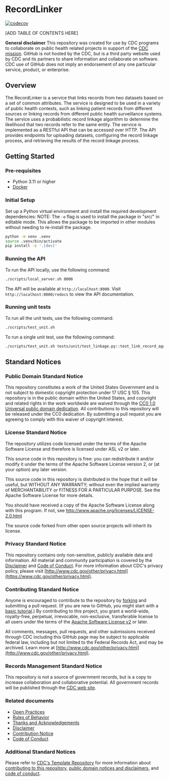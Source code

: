 # RecordLinker

[![codecov](https://codecov.io/github/CDCgov/RecordLinker/graph/badge.svg?token=V0FH691B9B)](https://codecov.io/github/CDCgov/RecordLinker)

[ADD TABLE OF CONTENTS HERE]

**General disclaimer** This repository was created for use by CDC programs to collaborate on public health related projects in support of the [CDC mission](https://www.cdc.gov/about/organization/mission.htm).  GitHub is not hosted by the CDC, but is a third party website used by CDC and its partners to share information and collaborate on software. CDC use of GitHub does not imply an endorsement of any one particular service, product, or enterprise. 

## Overview

The RecordLinker is a service that links records from two datasets based on a set of common attributes. The service is designed to be used in a variety of public health contexts, such as linking patient records from different sources or linking records from different public health surveillance systems. The service uses a probabilistic record linkage algorithm to determine the likelihood that two records refer to the same entity. The service is implemented as a RESTful API that can be accessed over HTTP. The API provides endpoints for uploading datasets, configuring the record linkage process, and retrieving the results of the record linkage process.

## Getting Started

### Pre-requisites

- Python 3.11 or higher
- [Docker](https://docs.docker.com/get-docker/)

### Initial Setup

Set up a Python virtual environment and install the required development dependencies:
NOTE: The `-e` flag is used to install the package in "src/" in editable mode. This allows
the package to be imported in other modules without needing to re-install the package.
```bash
python -m venv .venv
source .venv/bin/activate
pip install -e '.[dev]'
```

### Running the API

To run the API locally, use the following command:
```bash
./scripts/local_server.sh 8000
```

The API will be available at `http://localhost:8000`. Visit `http://localhost:8000/redocs` to view the API documentation.

### Running unit tests

To run all the unit tests, use the following command:
```bash
./scripts/test_unit.sh
```

To run a single unit test, use the following command:
```bash
./scripts/test_unit.sh tests/unit/test_linkage.py::test_link_record_against_mpi
```

## Standard Notices

### Public Domain Standard Notice
This repository constitutes a work of the United States Government and is not
subject to domestic copyright protection under 17 USC § 105. This repository is in
the public domain within the United States, and copyright and related rights in
the work worldwide are waived through the [CC0 1.0 Universal public domain dedication](https://creativecommons.org/publicdomain/zero/1.0/).
All contributions to this repository will be released under the CC0 dedication. By
submitting a pull request you are agreeing to comply with this waiver of
copyright interest.

### License Standard Notice
The repository utilizes code licensed under the terms of the Apache Software
License and therefore is licensed under ASL v2 or later.

This source code in this repository is free: you can redistribute it and/or modify it under
the terms of the Apache Software License version 2, or (at your option) any
later version.

This source code in this repository is distributed in the hope that it will be useful, but WITHOUT ANY
WARRANTY; without even the implied warranty of MERCHANTABILITY or FITNESS FOR A
PARTICULAR PURPOSE. See the Apache Software License for more details.

You should have received a copy of the Apache Software License along with this
program. If not, see http://www.apache.org/licenses/LICENSE-2.0.html

The source code forked from other open source projects will inherit its license.

### Privacy Standard Notice
This repository contains only non-sensitive, publicly available data and
information. All material and community participation is covered by the
[Disclaimer](docs/DISCLAIMER.md)
and [Code of Conduct](docs/code-of-conduct.md).
For more information about CDC's privacy policy, please visit [http://www.cdc.gov/other/privacy.html](https://www.cdc.gov/other/privacy.html).

### Contributing Standard Notice
Anyone is encouraged to contribute to the repository by [forking](https://help.github.com/articles/fork-a-repo)
and submitting a pull request. (If you are new to GitHub, you might start with a
[basic tutorial](https://help.github.com/articles/set-up-git).) By contributing
to this project, you grant a world-wide, royalty-free, perpetual, irrevocable,
non-exclusive, transferable license to all users under the terms of the
[Apache Software License v2](http://www.apache.org/licenses/LICENSE-2.0.html) or
later.

All comments, messages, pull requests, and other submissions received through
CDC including this GitHub page may be subject to applicable federal law, including but not limited to the Federal Records Act, and may be archived. Learn more at [http://www.cdc.gov/other/privacy.html](http://www.cdc.gov/other/privacy.html).

### Records Management Standard Notice
This repository is not a source of government records, but is a copy to increase
collaboration and collaborative potential. All government records will be
published through the [CDC web site](http://www.cdc.gov).

### Related documents

* [Open Practices](docs/open_practices.md)
* [Rules of Behavior](docs/rules_of_behavior.md)
* [Thanks and Acknowledgements](docs/thanks.md)
* [Disclaimer](docs/DISCLAIMER.md)
* [Contribution Notice](docs/CONTRIBUTING.md)
* [Code of Conduct](docs/code-of-conduct.md)

### Additional Standard Notices
Please refer to [CDC's Template Repository](https://github.com/CDCgov/template) for more information about [contributing to this repository](https://github.com/CDCgov/template/blob/main/CONTRIBUTING.md), [public domain notices and disclaimers](https://github.com/CDCgov/template/blob/main/DISCLAIMER.md), and [code of conduct](https://github.com/CDCgov/template/blob/main/code-of-conduct.md).
